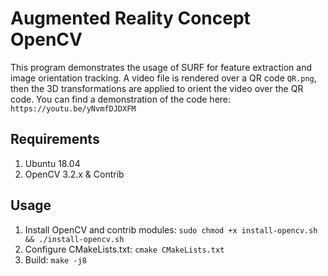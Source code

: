 # Augmented Reality Concept OpenCV 

This program demonstrates the usage of SURF for feature extraction and image orientation tracking. A video file is rendered over a QR code `QR.png`, then the 3D transformations are applied to orient the video over the QR code. You can find a demonstration of the code here: `https://youtu.be/yNvmfDJDXFM`

## Requirements

1. Ubuntu 18.04
2. OpenCV 3.2.x & Contrib 

## Usage

1. Install OpenCV and contrib modules: `sudo chmod +x install-opencv.sh && ./install-opencv.sh`
2. Configure CMakeLists.txt: `cmake CMakeLists.txt`
3. Build: `make -j8`

